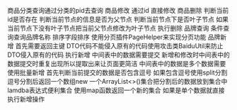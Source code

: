 商品分类查询通过分类的pid去查询
商品修改 通过id 直接修改
商品删除 判断当前id是否存在 判断当前节点的信息是否为父节点 判断当前节点下是否叶子节点
如果当前节点下没有叶子节点把当前父节点修改为叶子节点 执行删除
品牌查询 条件查询查询品牌名称 排序字段排序 使用分页插件PageHelper来实现分页功能 
品牌新增 首先需要返回主键 DTO代码不能侵入原有的代码使用攻击类BaiduUtil来防止DTO侵入原有的代码 执行新增
中间表中的数据需要提交 新增和修改时中间表中的数据提交时重复出现所以提取出来让页面更简洁
中间表中的数据是多个数据需要使用批量新增 首先判断当前提交的数据是否包含逗号 如果包含逗号使用split分割逗号分割后返回一个数组new 一个ArrayList<>()集合把分割后的数据放到集合中
lamdba表达式便利集合 使用map函数返回一个新的集合 如果是单个数据就直接执行新增操作